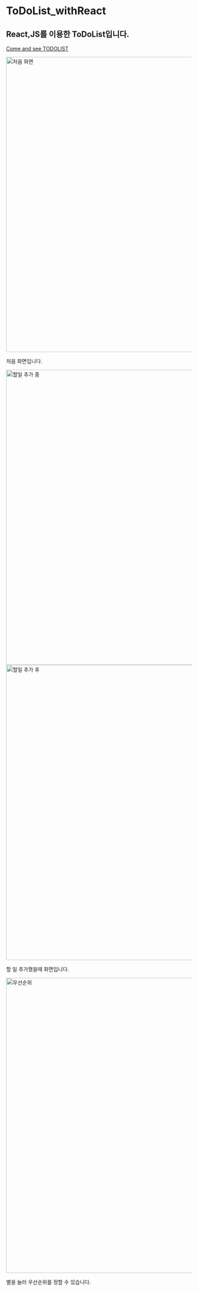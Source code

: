 # ToDoList_withReact

## React,JS를 이용한 ToDoList입니다.

<a href ="https://makeyourtodos.netlify.app/">Come and see TODOLIST</a>

<img width="800" alt="처음 화면" src="https://github.com/goodbyebada/ToDoList_withReact/assets/90432681/e56725d7-6bfb-47fe-b111-157a92c03a76">
<p>처음 화면입니다.</p>

<img width="800" alt="할일 추가 중" src="https://github.com/goodbyebada/ToDoList_withReact/assets/90432681/053fae86-c9d6-4b27-b847-2f6fcbd7fa80">
<img width="800" alt="할일 추가 후 " src="https://github.com/goodbyebada/ToDoList_withReact/assets/90432681/cf1a30f9-d0b5-4ee4-83da-a5068478f499">
<p>할 일 추가했을때 화면입니다.</p>

<img width="800" alt="우선순위" src="https://github.com/goodbyebada/ToDoList_withReact/assets/90432681/b2a1a597-0b71-4070-bb1a-746616199b91">
<p>별을 눌러 우선순위를 정할 수 있습니다.</p>

